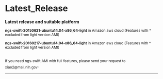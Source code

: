 # Latest_Release
<b>Latest release and suitable platform</b>

<sub><b>ngs-swift-20150621-ubuntu14.04-x86_64-light </b> in Amazon aws cloud  (Features with * excluded from light version AMI) </b></sub>

<sub><b>ngs-swift-20160217-ubuntu14.04-x86_64-light </b> in Amazon aws cloud  (Features with * excluded from light version AMI) </b></sub>

<br />
<sub>If you need ngs-swift AMI with full features, please send your request to xiao2@mail.nih.gov</sub>.

************************************************************************************************
